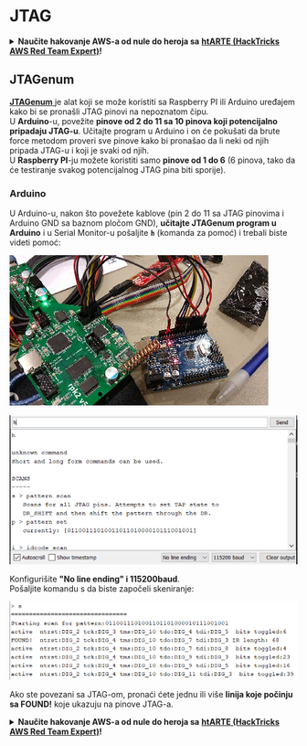 # JTAG

<details>

<summary><strong>Naučite hakovanje AWS-a od nule do heroja sa</strong> <a href="https://training.hacktricks.xyz/courses/arte"><strong>htARTE (HackTricks AWS Red Team Expert)</strong></a><strong>!</strong></summary>

Drugi načini podrške HackTricks-u:

* Ako želite da vidite **vašu kompaniju reklamiranu na HackTricks-u** ili **preuzmete HackTricks u PDF formatu** proverite [**SUBSCRIPTION PLANS**](https://github.com/sponsors/carlospolop)!
* Nabavite [**zvanični PEASS & HackTricks swag**](https://peass.creator-spring.com)
* Otkrijte [**The PEASS Family**](https://opensea.io/collection/the-peass-family), našu kolekciju ekskluzivnih [**NFT-ova**](https://opensea.io/collection/the-peass-family)
* **Pridružite se** 💬 [**Discord grupi**](https://discord.gg/hRep4RUj7f) ili [**telegram grupi**](https://t.me/peass) ili nas **pratite** na **Twitter-u** 🐦 [**@carlospolopm**](https://twitter.com/hacktricks\_live)**.**
* **Podelite svoje hakovanje trikove slanjem PR-ova na** [**HackTricks**](https://github.com/carlospolop/hacktricks) i [**HackTricks Cloud**](https://github.com/carlospolop/hacktricks-cloud) github repozitorijume.

</details>

## JTAGenum

[**JTAGenum** ](https://github.com/cyphunk/JTAGenum)je alat koji se može koristiti sa Raspberry PI ili Arduino uređajem kako bi se pronašli JTAG pinovi na nepoznatom čipu.\
U **Arduino**-u, povežite **pinove od 2 do 11 sa 10 pinova koji potencijalno pripadaju JTAG-u**. Učitajte program u Arduino i on će pokušati da brute force metodom proveri sve pinove kako bi pronašao da li neki od njih pripada JTAG-u i koji je svaki od njih.\
U **Raspberry PI**-ju možete koristiti samo **pinove od 1 do 6** (6 pinova, tako da će testiranje svakog potencijalnog JTAG pina biti sporije).

### Arduino

U Arduino-u, nakon što povežete kablove (pin 2 do 11 sa JTAG pinovima i Arduino GND sa baznom pločom GND), **učitajte JTAGenum program u Arduino** i u Serial Monitor-u pošaljite **`h`** (komanda za pomoć) i trebali biste videti pomoć:

![](<../../.gitbook/assets/image (643).png>)

![](<../../.gitbook/assets/image (650).png>)

Konfigurišite **"No line ending" i 115200baud**.\
Pošaljite komandu s da biste započeli skeniranje:

![](<../../.gitbook/assets/image (651) (1) (1) (1).png>)

Ako ste povezani sa JTAG-om, pronaći ćete jednu ili više **linija koje počinju sa FOUND!** koje ukazuju na pinove JTAG-a.

<details>

<summary><strong>Naučite hakovanje AWS-a od nule do heroja sa</strong> <a href="https://training.hacktricks.xyz/courses/arte"><strong>htARTE (HackTricks AWS Red Team Expert)</strong></a><strong>!</strong></summary>

Drugi načini podrške HackTricks-u:

* Ako želite da vidite **vašu kompaniju reklamiranu na HackTricks-u** ili **preuzmete HackTricks u PDF formatu** proverite [**SUBSCRIPTION PLANS**](https://github.com/sponsors/carlospolop)!
* Nabavite [**zvanični PEASS & HackTricks swag**](https://peass.creator-spring.com)
* Otkrijte [**The PEASS Family**](https://opensea.io/collection/the-peass-family), našu kolekciju ekskluzivnih [**NFT-ova**](https://opensea.io/collection/the-peass-family)
* **Pridružite se** 💬 [**Discord grupi**](https://discord.gg/hRep4RUj7f) ili [**telegram grupi**](https://t.me/peass) ili nas **pratite** na **Twitter-u** 🐦 [**@carlospolopm**](https://twitter.com/hacktricks\_live)**.**
* **Podelite svoje hakovanje trikove slanjem PR-ova na** [**HackTricks**](https://github.com/carlospolop/hacktricks) i [**HackTricks Cloud**](https://github.com/carlospolop/hacktricks-cloud) github repozitorijume.

</details>
